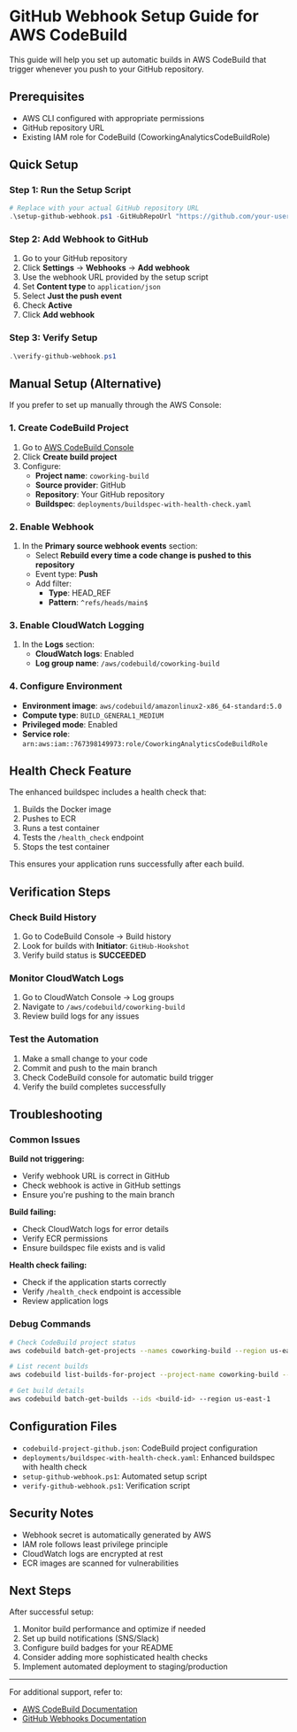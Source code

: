# GitHub Webhook Setup Guide for AWS CodeBuild

This guide will help you set up automatic builds in AWS CodeBuild that trigger whenever you push to your GitHub repository.

## Prerequisites

- AWS CLI configured with appropriate permissions
- GitHub repository URL
- Existing IAM role for CodeBuild (CoworkingAnalyticsCodeBuildRole)

## Quick Setup

### Step 1: Run the Setup Script

```powershell
# Replace with your actual GitHub repository URL
.\setup-github-webhook.ps1 -GitHubRepoUrl "https://github.com/your-username/your-repo.git"
```

### Step 2: Add Webhook to GitHub

1. Go to your GitHub repository
2. Click **Settings** → **Webhooks** → **Add webhook**
3. Use the webhook URL provided by the setup script
4. Set **Content type** to `application/json`
5. Select **Just the push event**
6. Check **Active**
7. Click **Add webhook**

### Step 3: Verify Setup

```powershell
.\verify-github-webhook.ps1
```

## Manual Setup (Alternative)

If you prefer to set up manually through the AWS Console:

### 1. Create CodeBuild Project

1. Go to [AWS CodeBuild Console](https://console.aws.amazon.com/codesuite/codebuild/home)
2. Click **Create build project**
3. Configure:
   - **Project name**: `coworking-build`
   - **Source provider**: GitHub
   - **Repository**: Your GitHub repository
   - **Buildspec**: `deployments/buildspec-with-health-check.yaml`

### 2. Enable Webhook

1. In the **Primary source webhook events** section:
   - Select **Rebuild every time a code change is pushed to this repository**
   - Event type: **Push**
   - Add filter:
     - **Type**: HEAD_REF
     - **Pattern**: `^refs/heads/main$`

### 3. Enable CloudWatch Logging

1. In the **Logs** section:
   - **CloudWatch logs**: Enabled
   - **Log group name**: `/aws/codebuild/coworking-build`

### 4. Configure Environment

- **Environment image**: `aws/codebuild/amazonlinux2-x86_64-standard:5.0`
- **Compute type**: `BUILD_GENERAL1_MEDIUM`
- **Privileged mode**: Enabled
- **Service role**: `arn:aws:iam::767398149973:role/CoworkingAnalyticsCodeBuildRole`

## Health Check Feature

The enhanced buildspec includes a health check that:

1. Builds the Docker image
2. Pushes to ECR
3. Runs a test container
4. Tests the `/health_check` endpoint
5. Stops the test container

This ensures your application runs successfully after each build.

## Verification Steps

### Check Build History

1. Go to CodeBuild Console → Build history
2. Look for builds with **Initiator**: `GitHub-Hookshot`
3. Verify build status is **SUCCEEDED**

### Monitor CloudWatch Logs

1. Go to CloudWatch Console → Log groups
2. Navigate to `/aws/codebuild/coworking-build`
3. Review build logs for any issues

### Test the Automation

1. Make a small change to your code
2. Commit and push to the main branch
3. Check CodeBuild console for automatic build trigger
4. Verify the build completes successfully

## Troubleshooting

### Common Issues

**Build not triggering:**

- Verify webhook URL is correct in GitHub
- Check webhook is active in GitHub settings
- Ensure you're pushing to the main branch

**Build failing:**

- Check CloudWatch logs for error details
- Verify ECR permissions
- Ensure buildspec file exists and is valid

**Health check failing:**

- Check if the application starts correctly
- Verify `/health_check` endpoint is accessible
- Review application logs

### Debug Commands

```bash
# Check CodeBuild project status
aws codebuild batch-get-projects --names coworking-build --region us-east-1

# List recent builds
aws codebuild list-builds-for-project --project-name coworking-build --region us-east-1

# Get build details
aws codebuild batch-get-builds --ids <build-id> --region us-east-1
```

## Configuration Files

- `codebuild-project-github.json`: CodeBuild project configuration
- `deployments/buildspec-with-health-check.yaml`: Enhanced buildspec with health check
- `setup-github-webhook.ps1`: Automated setup script
- `verify-github-webhook.ps1`: Verification script

## Security Notes

- Webhook secret is automatically generated by AWS
- IAM role follows least privilege principle
- CloudWatch logs are encrypted at rest
- ECR images are scanned for vulnerabilities

## Next Steps

After successful setup:

1. Monitor build performance and optimize if needed
2. Set up build notifications (SNS/Slack)
3. Configure build badges for your README
4. Consider adding more sophisticated health checks
5. Implement automated deployment to staging/production

---

For additional support, refer to:

- [AWS CodeBuild Documentation](https://docs.aws.amazon.com/codebuild/)
- [GitHub Webhooks Documentation](https://docs.github.com/en/developers/webhooks-and-events/webhooks)
